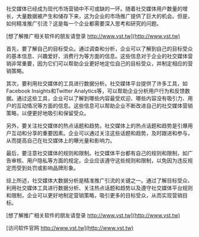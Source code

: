 社交媒体已经成为现代市场营销中不可或缺的一环。随着社交媒体用户数量的增长，大量数据被产生和储存下来，这为企业的市场推广提供了巨大的机会。但是，如何精准推广引流？这是每一个企业都需要深入思考和研究的问题。

[想了解推广相关软件的朋友请登录 http://www.vst.tw](http://www.vst.tw)

首先，要了解自己的目标受众。通过调查和分析，企业可以了解到自己的目标受众的基本信息、兴趣爱好、消费行为等方面的信息。这些信息对于企业的社交媒体营销非常重要，因为它们可以帮助企业更好地定位自己的目标受众，并制定相应的营销策略。

其次，要利用社交媒体的工具进行数据分析。社交媒体平台提供了许多工具，如Facebook Insights和Twitter Analytics等，可以帮助企业分析用户行为和反馈数据。通过这些工具，企业可以了解到哪些内容最受欢迎、哪些内容没有吸引力、用户的互动情况等方面的信息。这些信息可以帮助企业不断改进自己的社交媒体营销策略，以便更好地吸引和保留受众。

另外，要关注社交媒体的热点话题和趋势。社交媒体上的热点话题和趋势是引爆用户互动和分享的重要因素。企业可以通过关注这些话题和趋势，及时跟进和参与，从而提高自己在社交媒体上的曝光量和影响力。

最后，要注意社交媒体的规则和限制。社交媒体平台都有自己的规则和限制，如广告审核、用户隐私等方面的规定。企业应该遵守这些规则和限制，以免因为违反规定而受到处罚或影响品牌形象。

综上所述，社交媒体大数据分析是精准推广引流的关键之一。通过了解目标受众、利用社交媒体工具进行数据分析、关注热点话题和趋势以及遵守社交媒体平台规则和限制，企业可以更好地制定营销策略，吸引更多的目标受众，从而实现营销目标。

[想了解推广相关软件的朋友请登录 http://www.vst.tw](http://www.vst.tw)


[访问软件官网 http://www.vst.tw](http://www.vst.tw)
